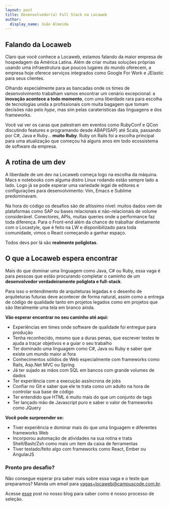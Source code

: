 ```yaml
---
layout: post
title: Desenvolvedor(a) Full Stack na Locaweb
author:
  display_name: João Almeida
---
```


## Falando da Locaweb

Claro que você conhece a Locaweb, estamos falando da maior empresa de hospedagem
da América Latina. Além de criar muitas soluções próprias usando uma
infraestrutura que poucos lugares do mundo oferecem, a empresa hoje oferece
serviços integrados como Google For Work e JElastic para seus clientes.

Olhando especialmente para as bancadas onde os times de
desenvolvimento trabalham vamos encontrar um cenário excepcional: a **inovação
acontece a todo momento**, com uma liberdade rara para escolha de tecnologias
unida a profissionais com muita bagagem que tomam decisões não pelo *hype*, mas
sim pelas caraterísticas das linguagens e dos frameworks.

Você vai ver os caras que palestram em eventos como RubyConf e QCon discutindo
features e programando desde ABAP(SAP) até Scala, passando por C#, Java e
Ruby... **muito Ruby**. Ruby on Rails foi a escolha principal para uma
atualização que começou há alguns anos em todo ecossistema de software da
empresa.

## A rotina de um dev

A liberdade de um dev na Locaweb começa logo na escolha da máquina. Macs e
notebooks com alguma distro Linux rodando estão sempre lado a lado. Logo já se
pode esperar uma variedade legal de editores e configurações para
desenvolvimento: Vim, Emacs e Sublime predominavam.

Na hora do código os desafios são de altíssimo nível: muitos dados vem de
plataformas como SAP ou bases relacionais e não-relacionais de volume
considerável. Conectores, APIs, muitas queries onde a performance faz toda
diferença. Para o Front-end além da chance de trabalhar diretamente com o
Locastyle, que é feito na LW e disponibilizado para toda comunidade, vimos o
React começando a ganhar espaço.

Todos devs por lá são **realmente poliglotas**.


## O que a Locaweb espera encontrar

Mais do que dominar uma linguagem como Java, C# ou Ruby, essa vaga é para
pessoas que estão procurando completar o caminho de um **desenvolvedor
verdadeiramente poliglota e full-stack**.

Para isso o entendimento de arquiteturas
legadas e o desenho de arquiteturas futuras deve acontecer de forma natural,
assim como a entrega de código de qualidade tanto em projetos legados como em
projetos que são literalmente uma tela em branco ainda.

**Vão esperar encontrar no seu caminho até aqui:**

* Experiências em times onde software de qualidade foi entregue para produção
* Tenha reconhecido, mesmo que a duras penas, que escrever testes te ajuda a
  traçar objetivos e a guiar o seu trabalho
* Ter dominado uma linguagem como C#, Java ou Ruby e saber que existe um mundo
  maior aí fora
* Conhecimentos sólidos de Web especialmente com frameworks como Rails,
  Asp.Net MVC ou Spring
* Já ter sujado as mãos com SQL em bancos com grande volumes de dados
* Ter experiência com a execução assíncrona de jobs
* Confiar no Git e saber que ele te trata como um adulto na hora de controlar
  sua base de código
* Ter entendido que HTML é muito mais do que um conjunto de tags
* Ter lançado mão de Javascript puro e saber o valor de frameworks como JQuery


**Você pode surpreender se:**

* Tiver experiência e dominar mais do que uma linguagem e diferentes frameworks
  Web
* Incorporou automação de atividades na sua rotina e trata Shell/Bash/Zsh como
  mais um item da caixa de ferramentas
* Tiver testado/feito algo com frameworks como React, Ember ou AngularJS


### Pronto pro desafio?

Não consegue esperar pra saber mais sobre essa vaga e o teste que preparamos?
Manda um email para
[vagas+locaweb@campuscode.com.br](mailto:vagas+locaweb@campuscode.com.br).

Acesse [esse](5-etapas-para-entrar-na-empresa-dos-sonhos) post no nosso blog para saber como é nosso processo de seleção.
